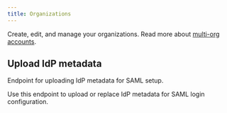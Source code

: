 ```yaml
---
title: Organizations
---
```

Create, edit, and manage your organizations. Read more about [multi-org accounts](https://docs.datadoghq.com/account_management/multi_organization).

## Upload IdP metadata

Endpoint for uploading IdP metadata for SAML setup.

Use this endpoint to upload or replace IdP metadata for SAML login configuration.

